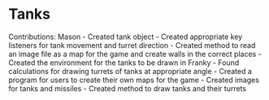 # Tanks

Contributions:
  Mason
    - Created tank object
    - Created appropriate key listeners for tank movement and turret direction
    - Created method to read an image file as a map for the game and create walls in the correct places
    - Created the environment for the tanks to be drawn in
  Franky
    - Found calculations for drawing turrets of tanks at appropriate angle
    - Created a program for users to create their own maps for the game
    - Created images for tanks and missiles
    - Created method to draw tanks and their turrets
